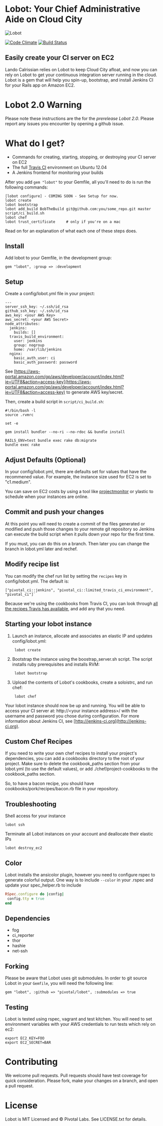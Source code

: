 Lobot: Your Chief Administrative Aide on Cloud City
============================

![Lobot](http://cheffiles.pivotallabs.com/lobot/logo.png)


[![Code Climate](https://codeclimate.com/github/pivotal/lobot.png)](https://codeclimate.com/github/pivotal/lobot)
[![Build Status](https://travis-ci.org/pivotal/lobot.png?branch=master)](https://travis-ci.org/pivotal/lobot)


## Easily create your CI server on EC2

Lando Calrissian relies on Lobot to keep Cloud City afloat, and now you can rely on Lobot to get your continuous integration server running in the cloud. Lobot is a gem that will help you spin-up, bootstrap, and install Jenkins CI for your Rails app on Amazon EC2.

# Lobot 2.0 Warning

Please note these instructions are the for the *prerelease Lobot 2.0*.  Please report any issues you encounter by opening a github issue.

# What do I get?

* Commands for creating, starting, stopping, or destroying your CI server on EC2
* The full [Travis CI](http://travis-ci.org) environment on Ubuntu 12.04
* A Jenkins frontend for monitoring your builds

After you add `gem "lobot"` to your Gemfile, all you'll need to do is run the following commands:

    [lobot configure] - COMING SOON - See Setup for now.
    lobot create
    lobot bootstrap
    lobot add_build BobTheBuild git@github.com:you/some_repo.git master script/ci_build.sh
    lobot chef
    lobot trust_certificate     # only if you're on a mac

Read on for an explanation of what each one of these steps does.

## Install

Add lobot to your Gemfile, in the development group:

    gem "lobot", :group => :development

## Setup

Create a config/lobot.yml file in your project:

    ---
    server_ssh_key: ~/.ssh/id_rsa
    github_ssh_key: ~/.ssh/id_rsa
    aws_key: <your AWS Key>
    aws_secret: <your AWS Secret>
    node_attributes:
      jenkins:
        builds: []
      travis_build_environment:
        user: jenkins
        group: nogroup
        home: /var/lib/jenkins
      nginx:
        basic_auth_user: ci
        basic_auth_password: password

See [https://aws-portal.amazon.com/gp/aws/developer/account/index.html?ie=UTF8&action=access-key](https://aws-portal.amazon.com/gp/aws/developer/account/index.html?ie=UTF8&action=access-key) to generate AWS key/secret.

Then, create a build script in `script/ci_build.sh`:

    #!/bin/bash -l
    source .rvmrc

    set -e

    gem install bundler --no-ri --no-rdoc && bundle install

    RAILS_ENV=test bundle exec rake db:migrate
    bundle exec rake

## Adjust Defaults (Optional)

In your config/lobot.yml, there are defaults set for values that have the recommened value. For example, the instance size used for EC2 is set to "c1.medium".

You can save on EC2 costs by using a tool like [projectmonitor](https://github.com/pivotal/projectmonitor) or ylastic to schedule when your instances are online.

## Commit and push your changes

At this point you will need to create a commit of the files generated or modified and push those changes to your remote git repository so Jenkins can execute the build script when it pulls down your repo for the first time.

If you must, you can do this on a branch.  Then later you can change the branch in lobot.yml later and rechef.

## Modify recipe list

You can modify the chef run list by setting the `recipes` key in config/lobot.yml.  The default is:

	["pivotal_ci::jenkins", "pivotal_ci::limited_travis_ci_environment", "pivotal_ci"]`

Because we're using the cookbooks from Travis CI, you can look through [all the recipes Travis has available](https://github.com/travis-ci/travis-cookbooks/), and add any that you need.

## Starting your lobot instance

1. Launch an instance, allocate and associates an elastic IP and updates config/lobot.yml:

        lobot create

2. Bootstrap the instance using the boostrap_server.sh script. The script installs ruby prerequisites and installs RVM:

        lobot bootstrap

3. Upload the contents of Lobot's cookbooks, create a soloistrc, and run chef:

        lobot chef

Your lobot instance should now be up and running. You will be able to access your CI server at: http://&lt;your instance address&gt;/ with the username and password you chose during configuration.
For more information about Jenkins CI, see [http://jenkins-ci.org](http://jenkins-ci.org).

## Custom Chef Recipes

If you need to write your own chef recipes to install your project's dependencies, you can add a cookbooks directory to
the root of your project.  Make sure to delete the cookbook_paths section from your lobot.yml (to use the default values),
or add ./chef/project-cookbooks to the cookbook_paths section.

So, to have a bacon recipe, you should have cookbooks/pork/recipes/bacon.rb file in your repository.

## Troubleshooting

Shell access for your instance

    lobot ssh

Terminate all Lobot instances on your account and deallocate their elastic IPs

    lobot destroy_ec2

## Color

Lobot installs the ansicolor plugin, however you need to configure rspec to generate colorful output. One way is to include `--color` in your .rspec and update your spec_helper.rb to include

``` ruby
RSpec.configure do |config|
 config.tty = true
end
```

## Dependencies

* fog
* ci_reporter
* thor
* hashie
* net-ssh

## Forking

Please be aware that Lobot uses git submodules.  In order to git source Lobot in your `Gemfile`, you will need the following line:

    gem "lobot", :github => "pivotal/lobot", :submodules => true

## Testing

Lobot is tested using rspec, vagrant and test kitchen.  You will need to set environment variables with your AWS credentials to run tests which rely on ec2:

    export EC2_KEY=FOO
    export EC2_SECRET=BAR

# Contributing

We welcome pull requests.  Pull requests should have test coverage for quick consideration.  Please fork, make your changes on a branch, and open a pull request.

# License

Lobot is MIT Licensed and © Pivotal Labs.  See LICENSE.txt for details.

